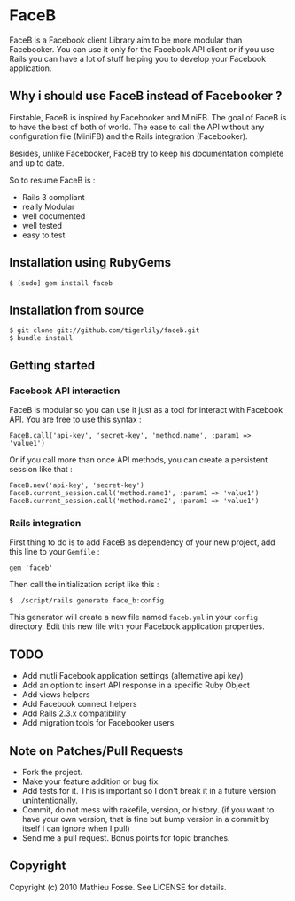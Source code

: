 # FaceB

FaceB is a Facebook client Library aim to be more modular than Facebooker. You can use it only for the Facebook API client or if you use Rails you can have a lot of stuff helping you to develop your Facebook application.


## Why i should use FaceB instead of Facebooker ?

Firstable, FaceB is inspired by Facebooker and MiniFB. The goal of FaceB is to have the best of both of world. The ease to call the API without any configuration file (MiniFB) and the Rails integration (Facebooker).

Besides, unlike Facebooker, FaceB try to keep his documentation complete and up to date.

So to resume FaceB is :

- Rails 3 compliant
- really Modular
- well documented
- well tested
- easy to test


## Installation using RubyGems

    $ [sudo] gem install faceb


## Installation from source

    $ git clone git://github.com/tigerlily/faceb.git
    $ bundle install


## Getting started

### Facebook API interaction

FaceB is modular so you can use it just as a tool for interact with Facebook API.
You are free to use this syntax :

    FaceB.call('api-key', 'secret-key', 'method.name', :param1 => 'value1')

Or if you call more than once API methods, you can create a persistent session like that :

    FaceB.new('api-key', 'secret-key')
    FaceB.current_session.call('method.name1', :param1 => 'value1')
    FaceB.current_session.call('method.name2', :param1 => 'value1')

### Rails integration

First thing to do is to add FaceB as dependency of your new project, add this line to your `Gemfile` : 

    gem 'faceb'

Then call the initialization script like this :

    $ ./script/rails generate face_b:config

This generator will create a new file named `faceb.yml` in your `config` directory.
Edit this new file with your Facebook application properties.




## TODO

- Add mutli Facebook application settings (alternative api key)
- Add an option to insert API response in a specific Ruby Object
- Add views helpers
- Add Facebook connect helpers
- Add Rails 2.3.x compatibility
- Add migration tools for Facebooker users


## Note on Patches/Pull Requests
 
* Fork the project.
* Make your feature addition or bug fix.
* Add tests for it. This is important so I don't break it in a
  future version unintentionally.
* Commit, do not mess with rakefile, version, or history.
  (if you want to have your own version, that is fine but bump version in a commit by itself I can ignore when I pull)
* Send me a pull request. Bonus points for topic branches.

## Copyright

Copyright (c) 2010 Mathieu Fosse. See LICENSE for details.
